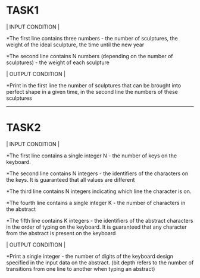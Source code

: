 # TASK1 

| INPUT CONDITION |

*Тhe first line contains three numbers - the number of sculptures, the weight of the ideal sculpture, the time until the new year

*Тhe second line contains N numbers (depending on the number of sculptures) - the weight of each sculpture


| OUTPUT CONDITION |

*Print in the first line the number of sculptures that can be brought into perfect shape in a given time, in the second line the numbers of these sculptures

______________________________________

 # TASK2 

| INPUT CONDITION |

*The first line contains a single integer N - the number of keys on the keyboard.

*The second line contains N integers - the identifiers of the characters on the keys. 
It is guaranteed that all values are different

*The third line contains N integers indicating which line the character is on.

*The fourth line contains a single integer K - the number of characters in the abstract

*The fifth line contains K integers - the identifiers of the abstract characters in the order of typing on the keyboard.
It is guaranteed that any character from the abstract is present on the keyboard

| OUTPUT CONDITION |

*Print a single integer - the number of digits of the keyboard design specified in the input data on the abstract.
(bit depth refers to the number of transitions from one line to another when typing an abstract)
